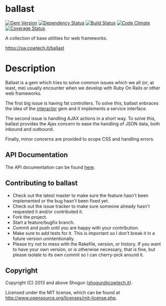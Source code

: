 # ballast

[![Gem Version](https://badge.fury.io/rb/ballast.png)](http://badge.fury.io/rb/ballast)
[![Dependency Status](https://gemnasium.com/ShogunPanda/ballast.png?travis)](https://gemnasium.com/ShogunPanda/ballast)
[![Build Status](https://secure.travis-ci.org/ShogunPanda/ballast.png?branch=master)](https://travis-ci.org/ShogunPanda/ballast)
[![Code Climate](https://codeclimate.com/github/ShogunPanda/ballast.png)](https://codeclimate.com/github/ShogunPanda/ballast)
[![Coverage Status](https://coveralls.io/repos/github/ShogunPanda/ballast/badge.svg?branch=master)](https://coveralls.io/github/ShogunPanda/ballast?branch=master)

A collection of base utilities for web frameworks.

https://sw.cowtech.it/ballast

# Description

Ballast is a gem which tries to solve common issues which we all (or, at least, me) usually encounter when we develop with Ruby On Rails or other web frameworks.

The first big issue is having fat controllers. To solve this, ballast enbraces the idea of the [interactor](https://github.com/collectiveidea/interactor) gem and it implements a service interface.

The second issue is handling AJAX actions in a short way. To solve this, ballast provides the Ajax concern to ease the handling of JSON data, both inbound and outbound.

Finally, minor concerns are provided to scope CSS and handling errors.

## API Documentation

The API documentation can be found [here](https://sw.cowtech.it/ballast/docs).

## Contributing to ballast

* Check out the latest master to make sure the feature hasn't been implemented or the bug hasn't been fixed yet.
* Check out the issue tracker to make sure someone already hasn't requested it and/or contributed it.
* Fork the project.
* Start a feature/bugfix branch.
* Commit and push until you are happy with your contribution.
* Make sure to add tests for it. This is important so I don't break it in a future version unintentionally.
* Please try not to mess with the Rakefile, version, or history. If you want to have your own version, or is otherwise necessary, that is fine, but please isolate to its own commit so I can cherry-pick around it.

## Copyright

Copyright (C) 2013 and above Shogun (shogun@cowtech.it).

Licensed under the MIT license, which can be found at http://www.opensource.org/licenses/mit-license.php.
